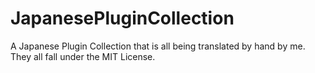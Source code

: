 # JapanesePluginCollection
A Japanese Plugin Collection that is all being translated by hand by me. They all fall under the MIT License. 
